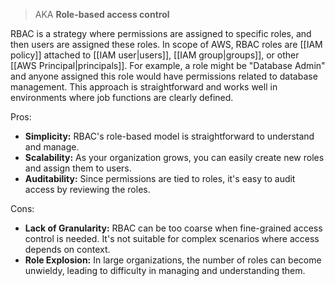 > AKA **Role-based access control**

RBAC is a strategy where permissions are assigned to specific roles, and then users are assigned these roles. In scope of AWS, RBAC roles are [[IAM policy]] attached to [[IAM user|users]], [[IAM group|groups]], or other [[AWS Principal|principals]]. For example, a role might be "Database Admin" and anyone assigned this role would have permissions related to database management. This approach is straightforward and works well in environments where job functions are clearly defined.

Pros:

- **Simplicity:** RBAC's role-based model is straightforward to understand and manage.
- **Scalability:** As your organization grows, you can easily create new roles and assign them to users.
- **Auditability:** Since permissions are tied to roles, it's easy to audit access by reviewing the roles.

Cons:

- **Lack of Granularity:** RBAC can be too coarse when fine-grained access control is needed. It's not suitable for complex scenarios where access depends on context.
- **Role Explosion:** In large organizations, the number of roles can become unwieldy, leading to difficulty in managing and understanding them.